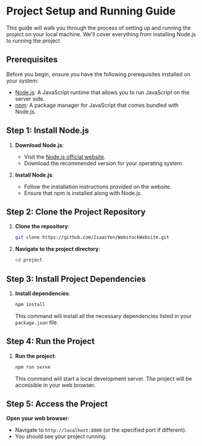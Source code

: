 # Project Setup and Running Guide

This guide will walk you through the process of setting up and running the project on your local machine. We'll cover everything from installing Node.js to running the project.

## Prerequisites

Before you begin, ensure you have the following prerequisites installed on your system:

- [Node.js](https://nodejs.org/): A JavaScript runtime that allows you to run JavaScript on the server side.
- [npm](https://www.npmjs.com/): A package manager for JavaScript that comes bundled with Node.js.

## Step 1: Install Node.js

1. **Download Node.js**:
   - Visit the [Node.js official website](https://nodejs.org/).
   - Download the recommended version for your operating system.

2. **Install Node.js**:
   - Follow the installation instructions provided on the website.
   - Ensure that npm is installed along with Node.js.

## Step 2: Clone the Project Repository

1. **Clone the repository**:
   ```bash
   git clone https://github.com/IsaacYen/WebstockWebsite.git
   ```

2. **Navigate to the project directory**:
   ```bash
   cd project
   ```

## Step 3: Install Project Dependencies

1. **Install dependencies**:
   ```bash
   npm install
   ```
   This command will install all the necessary dependencies listed in your `package.json` file.

## Step 4: Run the Project

1. **Run the project**:
   ```bash
   npm run serve
   ```
   This command will start a local development server. The project will be accessible in your web browser.

## Step 5: Access the Project

**Open your web browser**:
   - Navigate to `http://localhost:8080` (or the specified port if different).
   - You should see your project running.
